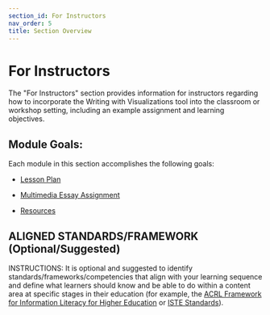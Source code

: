 ```yaml
---
section_id: For Instructors
nav_order: 5
title: Section Overview
---
```


# For Instructors

The "For Instructors" section provides information for instructors regarding how to incorporate the Writing with Visualizations tool into the classroom or workshop setting, including an example assignment and learning objectives.

## Module Goals:

Each module in this section accomplishes the following goals:

- [Lesson Plan](/content/instructors/lesson-plan.html)

- [Multimedia Essay Assignment](/content/instructors/assignment.html)

- [Resources](/content/instructors/resources.html)

## ALIGNED STANDARDS/FRAMEWORK (Optional/Suggested)

INSTRUCTIONS: It is optional and suggested to identify standards/frameworks/competencies that align with your learning sequence and define what learners should know and be able to do within a content area at specific stages in their education (for example, the [ACRL Framework for Information Literacy for Higher Education](https://www.ala.org/acrl/standards/ilframework) or [ISTE Standards](https://www.iste.org/standards/iste-standards-for-students)). 
